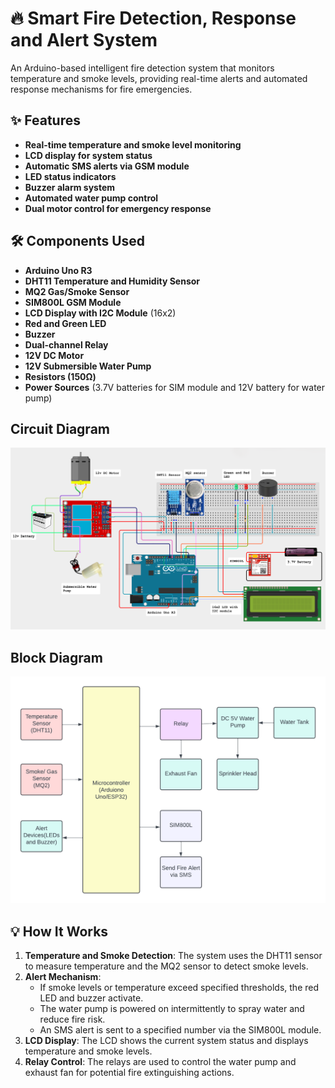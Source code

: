 # 🔥 Smart Fire Detection, Response and Alert System

An Arduino-based intelligent fire detection system that monitors temperature and smoke levels, providing real-time alerts and automated response mechanisms for fire emergencies.

## ✨ Features

- **Real-time temperature and smoke level monitoring**
- **LCD display for system status**
- **Automatic SMS alerts via GSM module**
- **LED status indicators**
- **Buzzer alarm system**
- **Automated water pump control**
- **Dual motor control for emergency response**

## 🛠️ Components Used

- **Arduino Uno R3**
- **DHT11 Temperature and Humidity Sensor**
- **MQ2 Gas/Smoke Sensor**
- **SIM800L GSM Module**
- **LCD Display with I2C Module** (16x2)
- **Red and Green LED**
- **Buzzer**
- **Dual-channel Relay**
- **12V DC Motor**
- **12V Submersible Water Pump**
- **Resistors (150Ω)**
- **Power Sources** (3.7V batteries for SIM module and 12V battery for water pump)

## Circuit Diagram

![Circuit Diagram](images/iotproject.png)

## Block Diagram

![Circuit Diagram](images/blockdiagram.png)

## 💡 How It Works

1. **Temperature and Smoke Detection**: The system uses the DHT11 sensor to measure temperature and the MQ2 sensor to detect smoke levels.
2. **Alert Mechanism**:
   - If smoke levels or temperature exceed specified thresholds, the red LED and buzzer activate.
   - The water pump is powered on intermittently to spray water and reduce fire risk.
   - An SMS alert is sent to a specified number via the SIM800L module.
3. **LCD Display**: The LCD shows the current system status and displays temperature and smoke levels.
4. **Relay Control**: The relays are used to control the water pump and exhaust fan for potential fire extinguishing actions.
